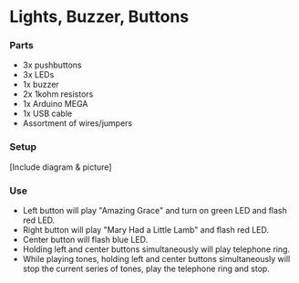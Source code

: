 # Lights, Buzzer, Buttons

### Parts ###
* 3x pushbuttons
* 3x LEDs
* 1x buzzer
* 2x 1kohm resistors
* 1x Arduino MEGA
* 1x USB cable
* Assortment of wires/jumpers

### Setup ###
[Include diagram & picture]

### Use ###
* Left button will play "Amazing Grace" and turn on green LED and flash red LED.
* Right button will play "Mary Had a Little Lamb" and flash red LED.
* Center button will flash blue LED.
* Holding left and center buttons simultaneously will play telephone ring.
* While playing tones, holding left and center buttons simultaneously will stop
  the current series of tones, play the telephone ring and stop.

